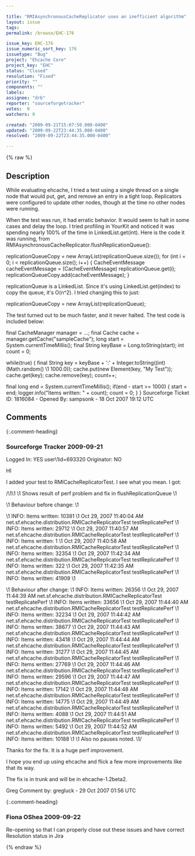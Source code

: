 ```yaml
---

title: "RMIAsynchronousCacheReplicator uses an inefficient algorithm"
layout: issue
tags: 
permalink: /browse/EHC-176

issue_key: EHC-176
issue_numeric_sort_key: 176
issuetype: "Bug"
project: "Ehcache Core"
project_key: "EHC"
status: "Closed"
resolution: "Fixed"
priority: ""
components: ""
labels: 
assignee: "drb"
reporter: "sourceforgetracker"
votes:  0
watchers: 0

created: "2009-09-21T15:07:50.000-0400"
updated: "2009-09-22T23:44:35.000-0400"
resolved: "2009-09-22T23:44:35.000-0400"

---
```




{% raw %}



## Description

<div markdown="1" class="description">

While evaluating ehcache, I tried a test using a single thread on a single node that would put, get, and remove an entry in a tight loop.  Replicators were configured to update other nodes, though at the time no other nodes were running.

When the test was run, it had erratic behavior.  It would seem to halt in some cases and delay the loop.  I tried profiling in YourKit and noticed it was spending nearly 100% of the time in LinkedList.get(int).  Here is the code it was running, from RMIAsynchronousCacheReplicator.flushReplicationQueue():

replicationQueueCopy = new ArrayList(replicationQueue.size());
for (int i = 0; i < replicationQueue.size(); i++) {
 CacheEventMessage cacheEventMessage = (CacheEventMessage) replicationQueue.get(i);
 replicationQueueCopy.add(cacheEventMessage);
}

replicationQueue is a LinkedList.  Since it's using LinkedList.get(index) to copy the queue, it's O(n^2).  I tried changing this to just:

replicationQueueCopy = new ArrayList(replicationQueue);

The test turned out to be much faster, and it never halted.  The test code is included below:

final CacheManager manager = ...;
final Cache cache = manager.getCache("sampleCache");
long start = System.currentTimeMillis();
final String keyBase = Long.toString(start);
int count = 0;
  
while(true) {
 final String key = keyBase + ':' + Integer.toString((int)(Math.random() \1 1000.0));
 cache.put(new Element(key, "My Test"));
 cache.get(key);
 cache.remove(key);
 count++;
   
 final long end = System.currentTimeMillis(); 
 if(end - start >= 1000) {
  start = end;
  logger.info("Items written: " + count);
  count = 0;
 }
}
Sourceforge Ticket ID: 1816084 - Opened By: sampsonk - 18 Oct 2007 19:12 UTC

</div>

## Comments


{:.comment-heading}
### **Sourceforge Tracker** <span class="date">2009-09-21</span>

<div markdown="1" class="comment">

Logged In: YES 
user\1id=693320
Originator: NO

HI

I added your test to RMICacheReplicatorTest. I see what you mean. I got:

/\1\1
     \1 Shows result of perf problem and fix in flushReplicationQueue
     \1 <p/>
     \1 Behaviour before change:
     \1 <p/>
     \1 INFO: Items written: 10381
     \1 Oct 29, 2007 11:40:04 AM net.sf.ehcache.distribution.RMICacheReplicatorTest testReplicatePerf
     \1 INFO: Items written: 29712
     \1 Oct 29, 2007 11:40:57 AM net.sf.ehcache.distribution.RMICacheReplicatorTest testReplicatePerf
     \1 INFO: Items written: 1
     \1 Oct 29, 2007 11:40:58 AM net.sf.ehcache.distribution.RMICacheReplicatorTest testReplicatePerf
     \1 INFO: Items written: 32354
     \1 Oct 29, 2007 11:42:34 AM net.sf.ehcache.distribution.RMICacheReplicatorTest testReplicatePerf
     \1 INFO: Items written: 322
     \1 Oct 29, 2007 11:42:35 AM net.sf.ehcache.distribution.RMICacheReplicatorTest testReplicatePerf
     \1 INFO: Items written: 41909
     \1 <p/>
     \1 Behaviour after change:
     \1 INFO: Items written: 26356
     \1 Oct 29, 2007 11:44:39 AM net.sf.ehcache.distribution.RMICacheReplicatorTest testReplicatePerf
     \1 INFO: Items written: 33656
     \1 Oct 29, 2007 11:44:40 AM net.sf.ehcache.distribution.RMICacheReplicatorTest testReplicatePerf
     \1 INFO: Items written: 32234
     \1 Oct 29, 2007 11:44:42 AM net.sf.ehcache.distribution.RMICacheReplicatorTest testReplicatePerf
     \1 INFO: Items written: 38677
     \1 Oct 29, 2007 11:44:43 AM net.sf.ehcache.distribution.RMICacheReplicatorTest testReplicatePerf
     \1 INFO: Items written: 43418
     \1 Oct 29, 2007 11:44:44 AM net.sf.ehcache.distribution.RMICacheReplicatorTest testReplicatePerf
     \1 INFO: Items written: 31277
     \1 Oct 29, 2007 11:44:45 AM net.sf.ehcache.distribution.RMICacheReplicatorTest testReplicatePerf
     \1 INFO: Items written: 27769
     \1 Oct 29, 2007 11:44:46 AM net.sf.ehcache.distribution.RMICacheReplicatorTest testReplicatePerf
     \1 INFO: Items written: 29596
     \1 Oct 29, 2007 11:44:47 AM net.sf.ehcache.distribution.RMICacheReplicatorTest testReplicatePerf
     \1 INFO: Items written: 17142
     \1 Oct 29, 2007 11:44:48 AM net.sf.ehcache.distribution.RMICacheReplicatorTest testReplicatePerf
     \1 INFO: Items written: 14775
     \1 Oct 29, 2007 11:44:49 AM net.sf.ehcache.distribution.RMICacheReplicatorTest testReplicatePerf
     \1 INFO: Items written: 4088
     \1 Oct 29, 2007 11:44:51 AM net.sf.ehcache.distribution.RMICacheReplicatorTest testReplicatePerf
     \1 INFO: Items written: 5492
     \1 Oct 29, 2007 11:44:52 AM net.sf.ehcache.distribution.RMICacheReplicatorTest testReplicatePerf
     \1 INFO: Items written: 10188
     \1
     \1 Also no pauses noted.
     \1/

Thanks for the fix. It is a huge perf improvement.

I hope you end up using ehcache and flick a few more improvements like that its way.

The fix is in trunk and will be in ehcache-1.2beta2.

Greg
Comment by: gregluck - 29 Oct 2007 01:56 UTC

</div>


{:.comment-heading}
### **Fiona OShea** <span class="date">2009-09-22</span>

<div markdown="1" class="comment">

Re-opening so that I can properly close out these issues and have correct Resolution status in Jira

</div>



{% endraw %}
